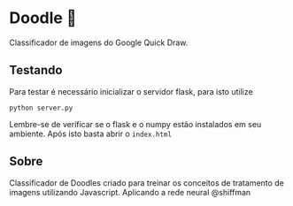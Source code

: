 # Doodle :dragon:

Classificador de imagens do Google Quick Draw.

## Testando

Para testar é necessário inicializar o servidor flask, para isto utilize

```shell
python server.py
```

Lembre-se de verificar se o flask e o numpy estão instalados em seu ambiente. Após isto basta abrir o `index.html`

## Sobre

Classificador de Doodles criado para treinar os conceitos de tratamento de imagens utilizando Javascript. Aplicando a rede neural @shiffman
